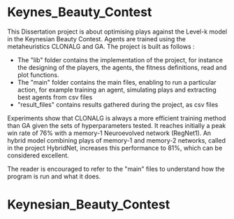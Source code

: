 # Keynes_Beauty_Contest

This Dissertation project is about optimising plays against the Level-k model in the Keynesian Beauty Contest. Agents are trained using the metaheuristics CLONALG and GA.
The project is built as follows :
- The "lib" folder contains the implementation of the project, for instance the designing of the players, the agents, the fitness definitions, read and plot functions.
- The "main" folder contains the main files, enabling to run a particular action, for example training an agent, simulating plays and extracting best agents from csv files
- "result_files" contains results gathered during the project, as csv files

Experiments show that CLONALG is always a more efficient training method than GA given the sets of hyperparameters tested. It reaches initially a peak win rate of 76% with a memory-1 Neuroevolved network (RegNet1).
An hybrid model combining plays of memory-1 and memory-2 networks, called in the project HybridNet, increases this performance to 81%, which can be considered excellent.

The reader is encouraged to refer to the "main" files to understand how the program is run and what it does.
# Keynesian_Beauty_Contest
